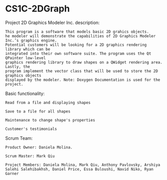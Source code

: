 # CS1C-2DGraph
Project 2D Graphics Modeler Inc. description:

	This program is a software that models basic 2D grahics objects.
	he modeler will demonstrate the capabilities of 2D Graphics Modeler Inc.’s graphics engine.
	Potential customers will be looking for a 2D graphics rendering library which can be
	integrated into their own software suite. The program uses the Qt QPainter low-level
	graphics rendering library to draw shapes on a QWidget rendering area. Lastly, the
	program implement the vector class that will be used to store the 2D graphics objects
	displayed by the modeler. Note: Doxygen Documentation is used for the project. 

Basic functionality:

	Read from a file and displaying shapes 
	
	Save to a file for all shapes
	
	Maintenance to change shape's properties
	
	Customer's testimonials
	
Scrum Team:

	Product Owner: Daniela Molina.

	Scrum Master: Mark Qiu

	Project Members: Daniela Molina, Mark Qiu, Anthony Pavlovsky, Arshiya Salehi Salehibakhsh, Daniel Price, Essa Buloushi, Navid Niko, Ryan Garner
